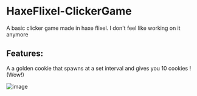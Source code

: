 # HaxeFlixel-ClickerGame
A basic clicker game made in haxe flixel. I don't feel like working on it anymore

## Features:
A a golden cookie that spawns at a set interval and gives you 10 cookies ! (Wow!)

![image](https://github.com/CIlie23/HaxeFlixel-ClickerGame/assets/152164398/e30b656b-2415-442c-a6d4-19641b85c3b7)




